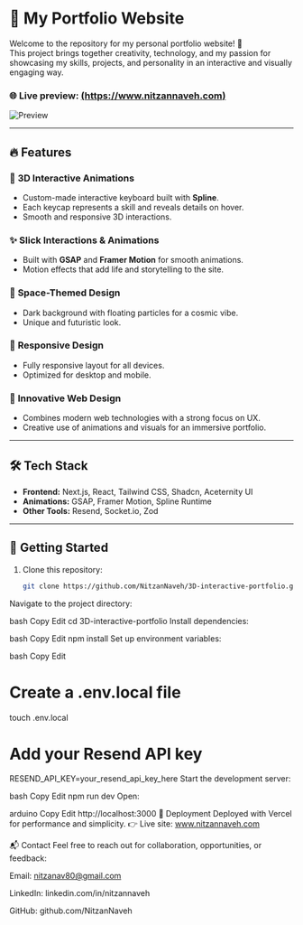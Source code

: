 # 🚀 My Portfolio Website

Welcome to the repository for my personal portfolio website! 🎉  
This project brings together creativity, technology, and my passion for showcasing my skills, projects, and personality in an interactive and visually engaging way.  

### 🌐 Live preview: [(https://www.nitzannaveh.com)](https://my-portfolio-nitzan.vercel.app/)

![Preview](https://github.com/NitzanNaveh/3D-interactive-portfolio/blob/main/public/assets/preview_video.gif?raw=true)

---

## 🔥 Features

### 🎹 **3D Interactive Animations**
- Custom-made interactive keyboard built with **Spline**.  
- Each keycap represents a skill and reveals details on hover.  
- Smooth and responsive 3D interactions.  

### ✨ **Slick Interactions & Animations**
- Built with **GSAP** and **Framer Motion** for smooth animations.  
- Motion effects that add life and storytelling to the site.  

### 🌌 **Space-Themed Design**
- Dark background with floating particles for a cosmic vibe.  
- Unique and futuristic look.  

### 📱 **Responsive Design**
- Fully responsive layout for all devices.  
- Optimized for desktop and mobile.  

### 🧠 **Innovative Web Design**
- Combines modern web technologies with a strong focus on UX.  
- Creative use of animations and visuals for an immersive portfolio.  

---

## 🛠️ Tech Stack

- **Frontend:** Next.js, React, Tailwind CSS, Shadcn, Aceternity UI  
- **Animations:** GSAP, Framer Motion, Spline Runtime  
- **Other Tools:** Resend, Socket.io, Zod  

---

## 🌟 Getting Started

1. Clone this repository:
   ```bash
   git clone https://github.com/NitzanNaveh/3D-interactive-portfolio.git
Navigate to the project directory:

bash
Copy
Edit
cd 3D-interactive-portfolio
Install dependencies:

bash
Copy
Edit
npm install
Set up environment variables:

bash
Copy
Edit
# Create a .env.local file
touch .env.local

# Add your Resend API key
RESEND_API_KEY=your_resend_api_key_here
Start the development server:

bash
Copy
Edit
npm run dev
Open:

arduino
Copy
Edit
http://localhost:3000
🚀 Deployment
Deployed with Vercel for performance and simplicity.
👉 Live site: www.nitzannaveh.com

📬 Contact
Feel free to reach out for collaboration, opportunities, or feedback:

Email: nitzanav80@gmail.com

LinkedIn: linkedin.com/in/nitzannaveh

GitHub: github.com/NitzanNaveh
